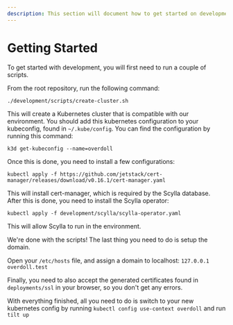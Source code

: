 ```yaml
---
description: This section will document how to get started on development
---
```


# Getting Started

To get started with development, you will first need to run a couple of scripts.

From the root repository, run the following command:

```text
./development/scripts/create-cluster.sh
```

This will create a Kubernetes cluster that is compatible with our environment. You should add this kubernetes configuration to your kubeconfig, found in `~/.kube/config`. You can find the configuration by running this command:

```text
k3d get-kubeconfig --name=overdoll 
```

Once this is done, you need to install a few configurations:

```text
kubectl apply -f https://github.com/jetstack/cert-manager/releases/download/v0.16.1/cert-manager.yaml
```

This will install cert-manager, which is required by the Scylla database. After this is done, you need to install the Scylla operator:

```text
kubectl apply -f development/scylla/scylla-operator.yaml
```

This will allow Scylla to run in the environment.

We're done with the scripts! The last thing you need to do is setup the domain.

Open your `/etc/hosts` file, and assign a domain to localhost: `127.0.0.1 overdoll.test`

Finally, you need to also accept the generated certificates found in `deployments/ssl` in your browser, so you don't get any errors.



With everything finished, all you need to do is switch to your new kubernetes config by running `kubectl config use-context overdoll` and run `tilt up`



